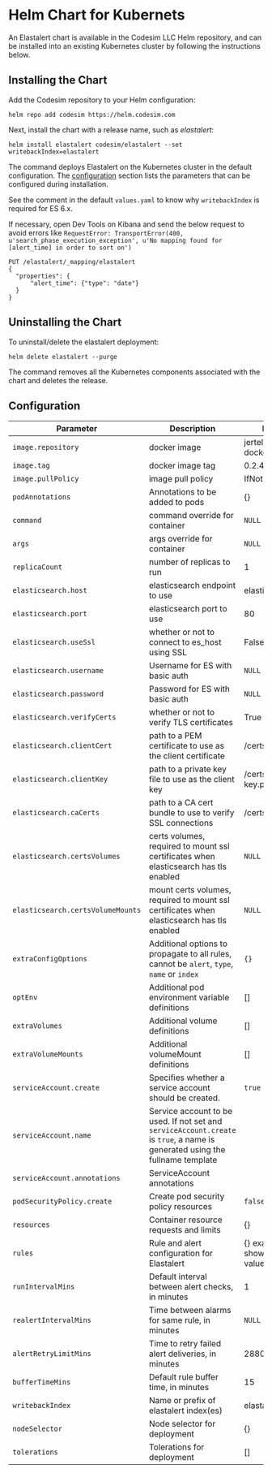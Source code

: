 
# Helm Chart for Kubernets

An Elastalert chart is available in the Codesim LLC Helm repository, and can be installed into an existing Kubernetes cluster by following the instructions below.

## Installing the Chart

Add the Codesim repository to your Helm configuration:

```console
helm repo add codesim https://helm.codesim.com
```

Next, install the chart with a release name, such as _elastalert_:

```console
helm install elastalert codesim/elastalert --set writebackIndex=elastalert
```

The command deploys Elastalert on the Kubernetes cluster in the default configuration. The [configuration](#configuration) section lists the parameters that can be configured during installation.

See the comment in the default `values.yaml` to know why `writebackIndex` is required for ES 6.x.

If necessary, open Dev Tools on Kibana and send the below request to avoid errors like `RequestError: TransportError(400, u'search_phase_execution_exception', u'No mapping found for [alert_time] in order to sort on')`

```
PUT /elastalert/_mapping/elastalert
{
  "properties": {
      "alert_time": {"type": "date"}
  }
}
```

## Uninstalling the Chart

To uninstall/delete the elastalert deployment:

```console
helm delete elastalert --purge
```

The command removes all the Kubernetes components associated with the chart and deletes the release.

## Configuration

| Parameter                         | Description                                                                                                                   | Default                         |
|-----------------------------------|-------------------------------------------------------------------------------------------------------------------------------|---------------------------------|
| `image.repository`                | docker image                                                                                                                  | jertel/elastalert-docker        |
| `image.tag`                       | docker image tag                                                                                                              | 0.2.4                           |
| `image.pullPolicy`                | image pull policy                                                                                                             | IfNotPresent                    |
| `podAnnotations`                  | Annotations to be added to pods                                                                                               | {}                              |
| `command`                         | command override for container                                                                                                | `NULL`                          |
| `args`                            | args override for container                                                                                                   | `NULL`                          |
| `replicaCount`                    | number of replicas to run                                                                                                     | 1                               |
| `elasticsearch.host`              | elasticsearch endpoint to use                                                                                                 | elasticsearch                   |
| `elasticsearch.port`              | elasticsearch port to use                                                                                                     | 80                              |
| `elasticsearch.useSsl`            | whether or not to connect to es_host using SSL                                                                                | False                           |
| `elasticsearch.username`          | Username for ES with basic auth                                                                                               | `NULL`                          |
| `elasticsearch.password`          | Password for ES with basic auth                                                                                               | `NULL`                          |
| `elasticsearch.verifyCerts`       | whether or not to verify TLS certificates                                                                                     | True                            |
| `elasticsearch.clientCert`        | path to a PEM certificate to use as the client certificate                                                                    | /certs/client.pem               |
| `elasticsearch.clientKey`         | path to a private key file to use as the client key                                                                           | /certs/client-key.pem           |
| `elasticsearch.caCerts`           | path to a CA cert bundle to use to verify SSL connections                                                                     | /certs/ca.pem                   |
| `elasticsearch.certsVolumes`      | certs volumes, required to mount ssl certificates when elasticsearch has tls enabled                                          | `NULL`                          |
| `elasticsearch.certsVolumeMounts` | mount certs volumes, required to mount ssl certificates when elasticsearch has tls enabled                                    | `NULL`                          |
| `extraConfigOptions`              | Additional options to propagate to all rules, cannot be `alert`, `type`, `name` or `index`                                    | `{}`                            |
| `optEnv`                          | Additional pod environment variable definitions                                                                               | []                              |
| `extraVolumes`                    | Additional volume definitions                                                                                                 | []                              |
| `extraVolumeMounts`               | Additional volumeMount definitions                                                                                            | []                              |
| `serviceAccount.create`           | Specifies whether a service account should be created.                                                                        | `true`                          |
| `serviceAccount.name`             | Service account to be used. If not set and `serviceAccount.create` is `true`, a name is generated using the fullname template |                                 |
| `serviceAccount.annotations`      | ServiceAccount annotations                                                                                                    |                                 |
| `podSecurityPolicy.create`        | Create pod security policy resources                                                                                          | `false`                         |
| `resources`                       | Container resource requests and limits                                                                                        | {}                              |
| `rules`                           | Rule and alert configuration for Elastalert                                                                                   | {} example shown in values.yaml |
| `runIntervalMins`                 | Default interval between alert checks, in minutes                                                                             | 1                               |
| `realertIntervalMins`             | Time between alarms for same rule, in minutes                                                                                 | `NULL`                          |
| `alertRetryLimitMins`             | Time to retry failed alert deliveries, in minutes                                                                             | 2880 (2 days)                   |
| `bufferTimeMins`                  | Default rule buffer time, in minutes                                                                                          | 15                              |
| `writebackIndex`                  | Name or prefix of elastalert index(es)                                                                                        | elastalert_status               |
| `nodeSelector`                    | Node selector for deployment                                                                                                  | {}                              |
| `tolerations`                     | Tolerations for deployment                                                                                                    | []                              |
